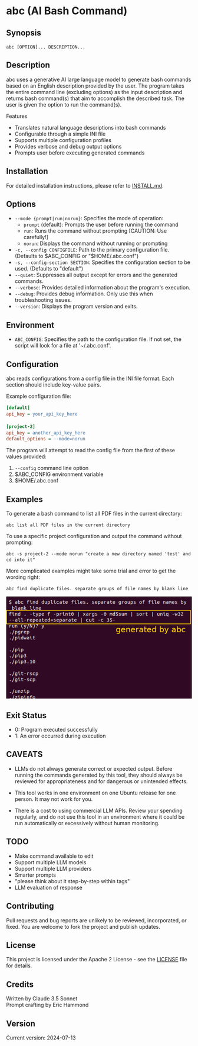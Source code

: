 # abc (AI Bash Command)

## Synopsis

```
abc [OPTION]... DESCRIPTION...
```

## Description

abc uses a generative AI large language model to generate bash commands based on an English description provided by the user. The program takes the entire command line (excluding options) as the input description and returns bash command(s) that aim to accomplish the described task. The user is given the option to run the command(s).

Features

- Translates natural language descriptions into bash commands
- Configurable through a simple INI file
- Supports multiple configuration profiles
- Provides verbose and debug output options
- Prompts user before executing generated commands

## Installation

For detailed installation instructions, please refer to [INSTALL.md](INSTALL.md).

## Options

- `--mode {prompt|run|norun}`: Specifies the mode of operation:
  - `prompt` (default): Prompts the user before running the command
  - `run`: Runs the command without prompting [CAUTION: Use carefully!]
  - `norun`: Displays the command without running or prompting
- `-c, --config CONFIGFILE`: Path to the primary configuration file. (Defaults to $ABC_CONFIG or "$HOME/.abc.conf")
- `-s, --config-section SECTION`: Specifies the configuration section to be used. (Defaults to "default")
- `--quiet`: Suppresses all output except for errors and the generated commands.
- `--verbose`: Provides detailed information about the program's execution.
- `--debug`: Provides debug information. Only use this when troubleshooting issues.
- `--version`: Displays the program version and exits.

## Environment

- `ABC_CONFIG`: Specifies the path to the configuration file. If not set, the script will look for a file at '~/.abc.conf'.

## Configuration

abc reads configurations from a config file in the INI file format. Each section should include key-value pairs.

Example configuration file:

```ini
[default]
api_key = your_api_key_here

[project-2]
api_key = another_api_key_here
default_options = --mode=norun
```

The program will attempt to read the config file from the first of these values provided:
1. `--config` command line option
2. $ABC_CONFIG environment variable
3. $HOME/.abc.conf

## Examples

To generate a bash command to list all PDF files in the current directory:

```
abc list all PDF files in the current directory
```

To use a specific project configuration and output the command without prompting:

```
abc -s project-2 --mode norun "create a new directory named 'test' and cd into it"
```

More complicated examples might take some trial and error to get the wording right:

```
abc find duplicate files. separate groups of file names by blank line
```

![Example usage of abc](example-02.png)

## Exit Status

- 0: Program executed successfully
- 1: An error occurred during execution

## CAVEATS

- LLMs do not always generate correct or expected output. Before running the commands generated by this tool, they should always be reviewed for appropriateness and for dangerous or unintended effects.

- This tool works in one environment on one Ubuntu release for one person. It may not work for you.

- There is a cost to using commercial LLM APIs. Review your spending regularly, and do not use this tool in an environment where it could be run automatically or excessively without human monitoring.

## TODO

- Make command available to edit
- Support multiple LLM models
- Support multiple LLM providers
- Smarter prompts
- "please think about it step-by-step within <thinking></thinking> tags"
- LLM evaluation of response

## Contributing

Pull requests and bug reports are unlikely to be reviewed, incorporated, or fixed. You are welcome to fork the project and publish updates.

## License

This project is licensed under the Apache 2 License - see the [LICENSE](LICENSE) file for details.

## Credits

Written by Claude 3.5 Sonnet<br>
Prompt crafting by Eric Hammond

## Version

Current version: 2024-07-13

